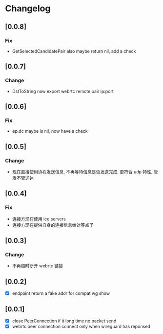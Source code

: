 # Changelog

## [0.0.8]

### Fix

- GetSelectedCandidatePair also maybe return nil, add a check

## [0.0.7]

### Change

- DstToString now export webrtc remote pair ip:port

## [0.0.6]

### Fix

- ep.dc maybe is nil, now have a check

## [0.0.5]

### Change

- 现在直接使用协程发送信息, 不再等待信息是否发送完成, 更符合 udp 特性, 管发不管送达

## [0.0.4]

### Fix

- 连接方现在使用 ice servers
- 连接方现在提供自身的连接信息给对等点了

## [0.0.3]

### Change

- 不再超时断开 webrtc 链接

## [0.0.2]

- [x] endpoint return a fake addr for compat wg show

## [0.0.1]

- [x] close PeerConnection if it long time no packet send
- [x] webrtc peer connection connect only when wireguard has reponsed
